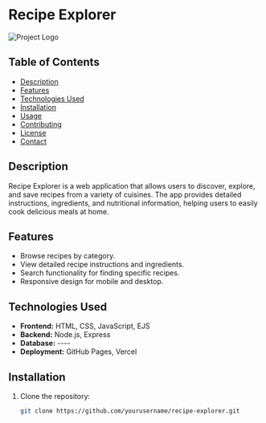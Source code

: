 # Recipe Explorer

![Project Logo](path/to/logo.png) <!-- Optional: Add a logo image -->

## Table of Contents
- [Description](#description)
- [Features](#features)
- [Technologies Used](#technologies-used)
- [Installation](#installation)
- [Usage](#usage)
- [Contributing](#contributing)
- [License](#license)
- [Contact](#contact)

## Description
Recipe Explorer is a web application that allows users to discover, explore, and save recipes from a variety of cuisines. The app provides detailed instructions, ingredients, and nutritional information, helping users to easily cook delicious meals at home.

## Features
- Browse recipes by category.
- View detailed recipe instructions and ingredients.
- Search functionality for finding specific recipes.
- Responsive design for mobile and desktop.

## Technologies Used
- **Frontend:** HTML, CSS, JavaScript, EJS
- **Backend:** Node.js, Express
- **Database:** ----
- **Deployment:** GitHub Pages, Vercel

## Installation
1. Clone the repository:
   ```bash
   git clone https://github.com/yourusername/recipe-explorer.git
